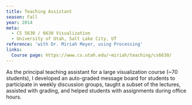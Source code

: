 ```yaml
---
title: Teaching Assistant
season: Fall
year: 2014
meta:
  - CS 5630 / 6630 Visualization
  - University of Utah, Salt Lake City, UT
reference: 'with Dr. Miriah Meyer, using Processing'
links:
  Course page: https://www.cs.utah.edu/~miriah/teaching/cs6630/
---
```


As the principal teaching assistant for a large visualization course (~70 students), I developed an auto-graded message board for students to participate in weekly discussion groups, taught a subset of the lectures, assisted with grading, and helped students with assignments during office hours.
